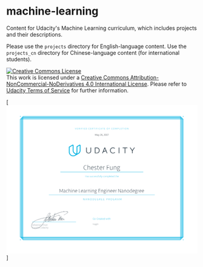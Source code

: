 # machine-learning
Content for Udacity's Machine Learning curriculum, which includes projects and their descriptions.

Please use the `projects` directory for English-language content. Use the `projects_cn` directory for Chinese-language content (for international students).

<a rel="license" href="http://creativecommons.org/licenses/by-nc-nd/4.0/"><img alt="Creative Commons License" style="border-width:0" src="https://i.creativecommons.org/l/by-nc-nd/4.0/88x31.png" /></a><br />This work is licensed under a <a rel="license" href="http://creativecommons.org/licenses/by-nc-nd/4.0/">Creative Commons Attribution-NonCommercial-NoDerivatives 4.0 International License</a>. Please refer to [Udacity Terms of Service](https://www.udacity.com/legal) for further information.

[![Machine Learning Nanodegree](https://github.com/cfung/machine-learning/blob/master/machine_learning_nano-1.png)]
